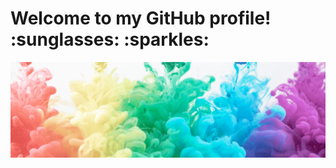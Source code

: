 <h1>
<a id="welcome" class="anchor" aria-hidden="true" href="#Welcome-"></a>
Welcome to my GitHub profile! :sunglasses: :sparkles:
</h1>
<img src="images/banner.png" alt="Rainbow smoke banner">